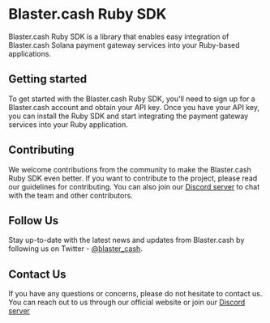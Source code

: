# Blaster.cash Ruby SDK

Blaster.cash Ruby SDK is a library that enables easy integration of Blaster.cash Solana payment gateway services into your Ruby-based applications.

## Getting started

To get started with the Blaster.cash Ruby SDK, you'll need to sign up for a Blaster.cash account and obtain your API key.
Once you have your API key, you can install the Ruby SDK and start integrating the payment gateway services into your Ruby application.

## Contributing

We welcome contributions from the community to make the Blaster.cash Ruby SDK even better.
If you want to contribute to the project, please read our guidelines for contributing.
You can also join our [Discord server](https://discord.gg/u9yEMApe) to chat with the team and other contributors.

## Follow Us
Stay up-to-date with the latest news and updates from Blaster.cash by following us on Twitter - [@blaster_cash](https://twitter.com/blaster_cash).

## Contact Us

If you have any questions or concerns, please do not hesitate to contact us. You can reach out to us through our official website or join our [Discord server](https://discord.gg/u9yEMApe) 

